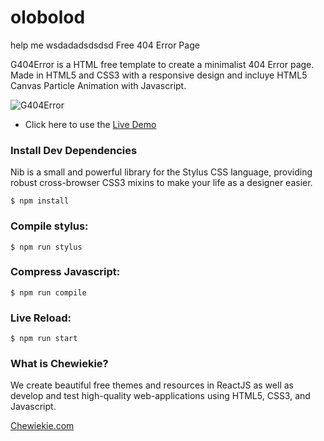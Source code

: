 # olobolod
help me
wsdadadsdsdsd
Free 404 Error Page

G404Error is a HTML free template to create a minimalist 404 Error page. Made in HTML5 and CSS3 with a responsive design and incluye HTML5 Canvas Particle Animation with Javascript.

![G404Error](https://raw.githubusercontent.com/gndx/G404Error/master/screenshot.png)

*  Click here to use the [Live Demo](http://dev.chewiekie.com/G404Error/)

### Install Dev Dependencies
Nib is a small and powerful library for the Stylus CSS language, providing robust cross-browser CSS3 mixins to make your life as a designer easier.

```
$ npm install
```

### Compile stylus:

```
$ npm run stylus
```

### Compress Javascript:

```
$ npm run compile
```

### Live Reload:
```
$ npm run start
```

### What is Chewiekie?
We create beautiful free themes and resources in ReactJS as well as develop and test high-quality web-applications using HTML5, CSS3, and Javascript.

[Chewiekie.com](https://chewiekie.com)
